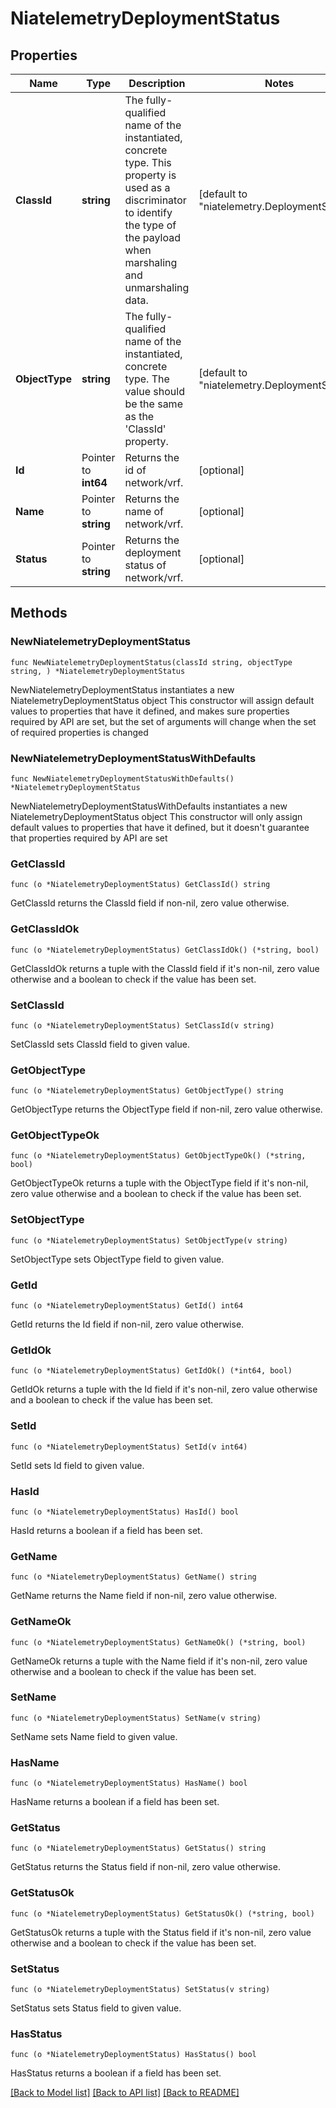# NiatelemetryDeploymentStatus

## Properties

Name | Type | Description | Notes
------------ | ------------- | ------------- | -------------
**ClassId** | **string** | The fully-qualified name of the instantiated, concrete type. This property is used as a discriminator to identify the type of the payload when marshaling and unmarshaling data. | [default to "niatelemetry.DeploymentStatus"]
**ObjectType** | **string** | The fully-qualified name of the instantiated, concrete type. The value should be the same as the &#39;ClassId&#39; property. | [default to "niatelemetry.DeploymentStatus"]
**Id** | Pointer to **int64** | Returns the id of network/vrf. | [optional] 
**Name** | Pointer to **string** | Returns the name of network/vrf. | [optional] 
**Status** | Pointer to **string** | Returns the deployment status of network/vrf. | [optional] 

## Methods

### NewNiatelemetryDeploymentStatus

`func NewNiatelemetryDeploymentStatus(classId string, objectType string, ) *NiatelemetryDeploymentStatus`

NewNiatelemetryDeploymentStatus instantiates a new NiatelemetryDeploymentStatus object
This constructor will assign default values to properties that have it defined,
and makes sure properties required by API are set, but the set of arguments
will change when the set of required properties is changed

### NewNiatelemetryDeploymentStatusWithDefaults

`func NewNiatelemetryDeploymentStatusWithDefaults() *NiatelemetryDeploymentStatus`

NewNiatelemetryDeploymentStatusWithDefaults instantiates a new NiatelemetryDeploymentStatus object
This constructor will only assign default values to properties that have it defined,
but it doesn't guarantee that properties required by API are set

### GetClassId

`func (o *NiatelemetryDeploymentStatus) GetClassId() string`

GetClassId returns the ClassId field if non-nil, zero value otherwise.

### GetClassIdOk

`func (o *NiatelemetryDeploymentStatus) GetClassIdOk() (*string, bool)`

GetClassIdOk returns a tuple with the ClassId field if it's non-nil, zero value otherwise
and a boolean to check if the value has been set.

### SetClassId

`func (o *NiatelemetryDeploymentStatus) SetClassId(v string)`

SetClassId sets ClassId field to given value.


### GetObjectType

`func (o *NiatelemetryDeploymentStatus) GetObjectType() string`

GetObjectType returns the ObjectType field if non-nil, zero value otherwise.

### GetObjectTypeOk

`func (o *NiatelemetryDeploymentStatus) GetObjectTypeOk() (*string, bool)`

GetObjectTypeOk returns a tuple with the ObjectType field if it's non-nil, zero value otherwise
and a boolean to check if the value has been set.

### SetObjectType

`func (o *NiatelemetryDeploymentStatus) SetObjectType(v string)`

SetObjectType sets ObjectType field to given value.


### GetId

`func (o *NiatelemetryDeploymentStatus) GetId() int64`

GetId returns the Id field if non-nil, zero value otherwise.

### GetIdOk

`func (o *NiatelemetryDeploymentStatus) GetIdOk() (*int64, bool)`

GetIdOk returns a tuple with the Id field if it's non-nil, zero value otherwise
and a boolean to check if the value has been set.

### SetId

`func (o *NiatelemetryDeploymentStatus) SetId(v int64)`

SetId sets Id field to given value.

### HasId

`func (o *NiatelemetryDeploymentStatus) HasId() bool`

HasId returns a boolean if a field has been set.

### GetName

`func (o *NiatelemetryDeploymentStatus) GetName() string`

GetName returns the Name field if non-nil, zero value otherwise.

### GetNameOk

`func (o *NiatelemetryDeploymentStatus) GetNameOk() (*string, bool)`

GetNameOk returns a tuple with the Name field if it's non-nil, zero value otherwise
and a boolean to check if the value has been set.

### SetName

`func (o *NiatelemetryDeploymentStatus) SetName(v string)`

SetName sets Name field to given value.

### HasName

`func (o *NiatelemetryDeploymentStatus) HasName() bool`

HasName returns a boolean if a field has been set.

### GetStatus

`func (o *NiatelemetryDeploymentStatus) GetStatus() string`

GetStatus returns the Status field if non-nil, zero value otherwise.

### GetStatusOk

`func (o *NiatelemetryDeploymentStatus) GetStatusOk() (*string, bool)`

GetStatusOk returns a tuple with the Status field if it's non-nil, zero value otherwise
and a boolean to check if the value has been set.

### SetStatus

`func (o *NiatelemetryDeploymentStatus) SetStatus(v string)`

SetStatus sets Status field to given value.

### HasStatus

`func (o *NiatelemetryDeploymentStatus) HasStatus() bool`

HasStatus returns a boolean if a field has been set.


[[Back to Model list]](../README.md#documentation-for-models) [[Back to API list]](../README.md#documentation-for-api-endpoints) [[Back to README]](../README.md)


